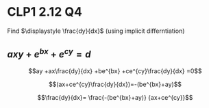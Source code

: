 # CLP1 2.12 Q4

Find $\displaystyle \frac{dy}{dx}$ (using implicit differntiation)

##  $axy + e^{b x} + e^{ c y} = d$ 

$$ay +ax\frac{dy}{dx} +be^{bx} +ce^{cy}\frac{dy}{dx} =0$$

$$(ax+ce^{cy}\frac{dy}{dx})=-(be^{bx}+ay)$$

$$\frac{dy}{dx}= \frac{-(be^{bx}+ay)} {ax+ce^{cy}}$$